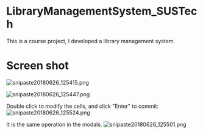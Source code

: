 # LibraryManagementSystem_SUSTech
This is a course project, I developed a library management system.

# Screen shot
![snipaste20180626_125415.png](https://i.loli.net/2018/06/26/5b31c770c2730.png)

![snipaste20180626_125447.png](https://i.loli.net/2018/06/26/5b31c770d866c.png)

Double click to modify the cells, and click "Enter" to commit:
![snipaste20180626_125524.png](https://i.loli.net/2018/06/26/5b31c770d4431.png)

It is the same operation in the modals.
![snipaste20180626_125501.png](https://i.loli.net/2018/06/26/5b31c770dacd2.png)

